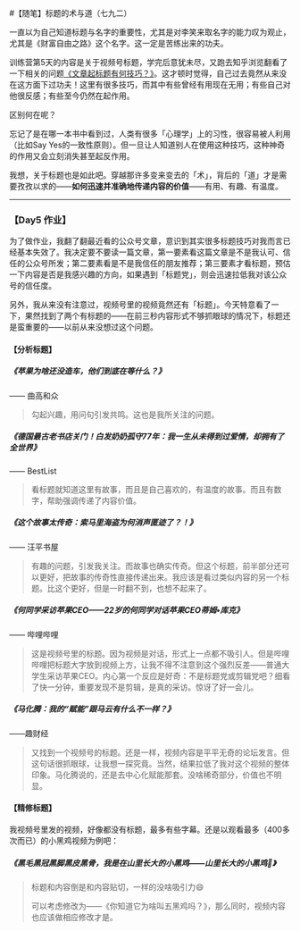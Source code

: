 #【随笔】标题的术与道（七九二）

一直以为自己知道标题与名字的重要性，尤其是对李笑来取名字的能力叹为观止，尤其是《财富自由之路》这个名字。这一定是苦练出来的功夫。

训练营第5天的内容是关于视频号标题，学完后意犹未尽，又跑去知乎浏览翻看了一下相关的问题[《文章起标题有何技巧？》](https://www.zhihu.com/question/19736817)。这才顿时觉得，自己过去竟然从来没在这方面下过功夫！这里有很多技巧，而其中有些曾经有用现在无用；有些自己对他很反感；有些至今仍然在起作用。

区别何在呢？

忘记了是在哪一本书中看到过，人类有很多「心理学」上的习性，很容易被人利用（比如Say Yes的一致性原则）。但一旦让人知道别人在使用这种技巧，这种神奇的作用又会立刻消失甚至起反作用。

我想，关于标题也是如此吧。穿越那许多变来变去的「术」，背后的「道」才是需要孜孜以求的——**如何迅速并准确地传递内容的价值**——有用、有趣、有温度。

----

###  【Day5 作业】

为了做作业，我翻了翻最近看的公众号文章，意识到其实很多标题技巧对我而言已经基本失效了。我决定要不要读一篇文章，第一要素看这篇文章是不是我认可、信任的公众号所发；第二要素看是不是我信任的朋友推荐；第三要素才看标题，预估一下内容是否是我感兴趣的方向，如果遇到「标题党」，则会迅速拉低我对该公众号的信任度。

另外，我从来没有注意过，视频号里的视频竟然还有「标题」。今天特意看了一下，果然找到了两个有标题的——在前三秒内容形式不够抓眼球的情况下，标题还是蛮重要的——以前从来没想过这个问题。

####  【分析标题】

##### 《苹果为啥还没造车，他们到底在等什么？》

—— 曲高和众

> 勾起兴趣，用问句引发共鸣。这也是我所关注的问题。

##### 《德国最古老书店关门！白发奶奶孤守77年：我一生从未得到过爱情，却拥有了全世界》

—— BestList

>看标题就知道这里有故事，而且是自己喜欢的，有温度的故事。而且有数字，帮助强调传递了内容价值。

#####  《这个故事太传奇：索马里海盗为何消声匿迹了？！》

—— 汪平书屋

> 有趣的问题，引发我关注。而故事也确实传奇。但这个标题，前半部分还可以更好，把故事的传奇性直接传递出来。我应该是看过类似内容的另一个标题。比这个更好，但是一时翻不到，也想不起来了。

##### 《何同学采访苹果CEO——22岁的何同学对话苹果CEO蒂姆•库克》

—— 哔哩哔哩

> 这是视频号里的标题。因为视频是对话，形式上一点都不吸引人。但是哔哩哔哩把标题大字放到视频上方，让我不得不注意到这个强烈反差——普通大学生采访苹果CEO。内心第一个反应是好奇：不是标题党或剪辑党吧？细看了快一分钟，重要发现不是剪辑，是真的采访。惊讶了好一会儿。

##### 《马化腾：我的“赋能”跟马云有什么不一样？》

——趣财经

> 又找到一个视频号的标题。还是一样，视频内容是平平无奇的论坛发言。但这句话很抓眼球，让我想一探究竟。当然，结果拉低了我对这个视频的整体印象。马化腾说的，还是去中心化赋能那套。没啥稀奇部分，价值也不明显。

####  【精修标题】

我视频号里发的视频，好像都没有标题，最多有些字幕。还是以观看最多（400多次而已）的小黑鸡视频为例吧：

##### 《黑毛黑冠黑脚黑皮黑骨，我是在山里长大的小黑鸡——山里长大的小黑鸡🐔》

> 标题和内容倒是和内容贴切，一样的没啥吸引力😄
>
> 可以考虑修改为——《你知道它为啥叫五黑鸡吗？》，那么同时，视频内容也应该做相应修改才是。